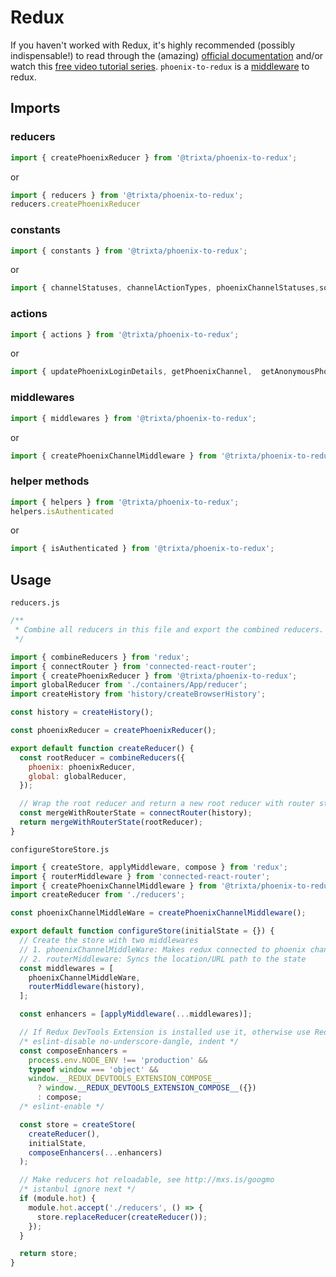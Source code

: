 # Redux

If you haven't worked with Redux, it's highly recommended (possibly indispensable!)
to read through the (amazing) [official documentation](http://redux.js.org)
and/or watch this [free video tutorial series](https://egghead.io/series/getting-started-with-redux). `phoenix-to-redux` is a [middleware](https://redux.js.org/advanced/middleware) to redux.

## Imports
### reducers
```javascript
import { createPhoenixReducer } from '@trixta/phoenix-to-redux';
```
or
```javascript
import { reducers } from '@trixta/phoenix-to-redux';
reducers.createPhoenixReducer
```
### constants
```javascript
import { constants } from '@trixta/phoenix-to-redux';
```
or
```javascript
import { channelStatuses, channelActionTypes, phoenixChannelStatuses,socketActionTypes, socketStatuses, phoenixSocketStatuses, PHOENIX_TOKEN,PHOENIX_SOCKET_DOMAIN, PHOENIX_AGENT_ID } from '@trixta/phoenix-to-redux';
```
### actions
```javascript
import { actions } from '@trixta/phoenix-to-redux';
```
or
```javascript
import { updatePhoenixLoginDetails, getPhoenixChannel,  getAnonymousPhoenixChannel, pushToPhoenixChannel, disconnectPhoenix, connectPhoenix   } from '@trixta/phoenix-to-redux';
```

### middlewares
```javascript
import { middlewares } from '@trixta/phoenix-to-redux';
```
or
```javascript
import { createPhoenixChannelMiddleware } from '@trixta/phoenix-to-redux';
```

### helper methods
```javascript
import { helpers } from '@trixta/phoenix-to-redux';
helpers.isAuthenticated
```
or
```javascript
import { isAuthenticated } from '@trixta/phoenix-to-redux';
```


## Usage
`reducers.js`
```javascript
/**
 * Combine all reducers in this file and export the combined reducers.
 */

import { combineReducers } from 'redux';
import { connectRouter } from 'connected-react-router';
import { createPhoenixReducer } from '@trixta/phoenix-to-redux';
import globalReducer from './containers/App/reducer';
import createHistory from 'history/createBrowserHistory';

const history = createHistory();

const phoenixReducer = createPhoenixReducer();

export default function createReducer() {
  const rootReducer = combineReducers({
    phoenix: phoenixReducer,
    global: globalReducer,
  });

  // Wrap the root reducer and return a new root reducer with router state
  const mergeWithRouterState = connectRouter(history);
  return mergeWithRouterState(rootReducer);
}
```

`configureStoreStore.js`
```javascript
import { createStore, applyMiddleware, compose } from 'redux';
import { routerMiddleware } from 'connected-react-router';
import { createPhoenixChannelMiddleware } from '@trixta/phoenix-to-redux';
import createReducer from './reducers';

const phoenixChannelMiddleWare = createPhoenixChannelMiddleware();

export default function configureStore(initialState = {}) {
  // Create the store with two middlewares
  // 1. phoenixChannelMiddleWare: Makes redux connected to phoenix channels
  // 2. routerMiddleware: Syncs the location/URL path to the state
  const middlewares = [
    phoenixChannelMiddleWare,
    routerMiddleware(history),
  ];

  const enhancers = [applyMiddleware(...middlewares)];

  // If Redux DevTools Extension is installed use it, otherwise use Redux compose
  /* eslint-disable no-underscore-dangle, indent */
  const composeEnhancers =
    process.env.NODE_ENV !== 'production' &&
    typeof window === 'object' &&
    window.__REDUX_DEVTOOLS_EXTENSION_COMPOSE__
      ? window.__REDUX_DEVTOOLS_EXTENSION_COMPOSE__({})
      : compose;
  /* eslint-enable */

  const store = createStore(
    createReducer(),
    initialState,
    composeEnhancers(...enhancers)
  );

  // Make reducers hot reloadable, see http://mxs.is/googmo
  /* istanbul ignore next */
  if (module.hot) {
    module.hot.accept('./reducers', () => {
      store.replaceReducer(createReducer());
    });
  }

  return store;
}
```
